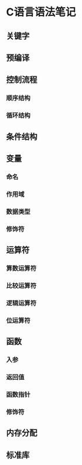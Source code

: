 # C语言语法笔记

## 关键字

## 预编译

## 控制流程

### 顺序结构

### 循环结构

## 条件结构

## 变量

### 命名

### 作用域

### 数据类型

### 修饰符

## 运算符

### 算数运算符

### 比较运算符

### 逻辑运算符

### 位运算符

## 函数

### 入参

### 返回值

### 函数指针

### 修饰符

## 内存分配

## 标准库